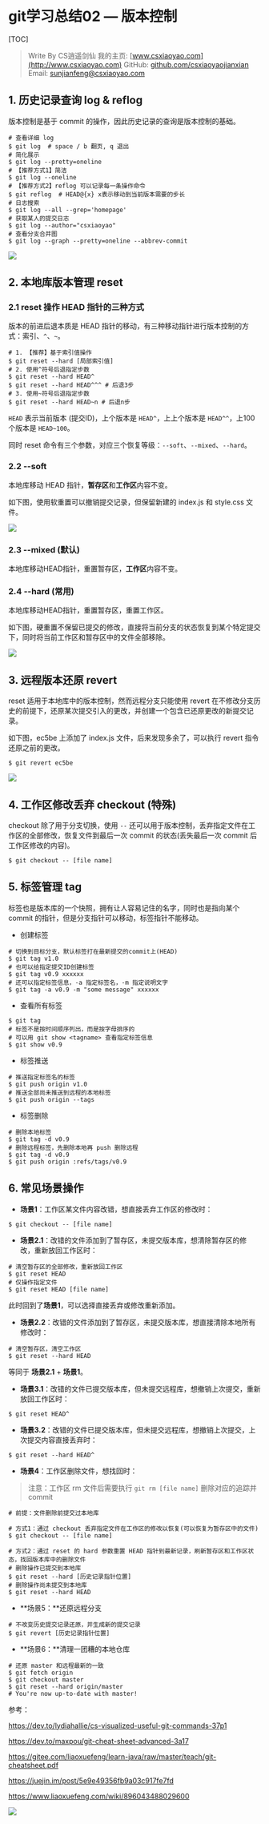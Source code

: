 # git学习总结02 — 版本控制

[TOC]

> Write By CS逍遥剑仙
> 我的主页: [www.csxiaoyao.com](http://www.csxiaoyao.com)
> GitHub: [github.com/csxiaoyaojianxian](https://github.com/csxiaoyaojianxian)
> Email: sunjianfeng@csxiaoyao.com   

## 1. 历史记录查询 log & reflog 

版本控制是基于 commit 的操作，因此历史记录的查询是版本控制的基础。

```shell
# 查看详细 log
$ git log  # space / b 翻页, q 退出
# 简化展示
$ git log --pretty=oneline
# 【推荐方式1】简洁
$ git log --oneline
# 【推荐方式2】reflog 可以记录每一条操作命令
$ git reflog  # HEAD@{x} x表示移动到当前版本需要的步长
# 日志搜索
$ git log --all --grep='homepage'
# 获取某人的提交日志
$ git log --author="csxiaoyao"
# 查看分支合并图
$ git log --graph --pretty=oneline --abbrev-commit
```

![](https://raw.githubusercontent.com/csxiaoyaojianxian/ImageHosting/master/blog/125/gif/reflog.gif)

## 2. 本地库版本管理 reset

### 2.1 reset 操作 HEAD 指针的三种方式

版本的前进后退本质是 HEAD 指针的移动，有三种移动指针进行版本控制的方式：索引、`^`、`~`。

```shell
# 1. 【推荐】基于索引值操作
$ git reset --hard [局部索引值]
# 2. 使用^符号后退指定步数
$ git reset --hard HEAD^
$ git reset --hard HEAD^^^ # 后退3步
# 3. 使用~符号后退指定步数
$ git reset --hard HEAD~n # 后退n步
```

`HEAD` 表示当前版本 (提交ID)，上个版本是 `HEAD^`，上上个版本是 `HEAD^^`，上100个版本是 `HEAD~100`。

同时 reset 命令有三个参数，对应三个恢复等级：`--soft`、`--mixed`、`--hard`。

### 2.2 --soft

本地库移动 HEAD 指针，**暂存区**和**工作区**内容不变。

如下图，使用软重置可以撤销提交记录，但保留新建的 index.js 和 style.css 文件。

![](https://raw.githubusercontent.com/csxiaoyaojianxian/ImageHosting/master/blog/125/gif/reset-soft.gif)

### 2.3 --mixed (默认)

本地库移动HEAD指针，重置暂存区，**工作区**内容不变。

### 2.4 --hard (常用)

本地库移动HEAD指针，重置暂存区，重置工作区。

如下图，硬重置不保留已提交的修改，直接将当前分支的状态恢复到某个特定提交下，同时将当前工作区和暂存区中的文件全部移除。

![](https://raw.githubusercontent.com/csxiaoyaojianxian/ImageHosting/master/blog/125/gif/reset-hard.gif)

## 3. 远程版本还原 revert

reset 适用于本地库中的版本控制，然而远程分支只能使用 revert 在不修改分支历史的前提下，还原某次提交引入的更改，并创建一个包含已还原更改的新提交记录。

如下图，ec5be 上添加了 index.js 文件，后来发现多余了，可以执行 revert 指令还原之前的更改。

```shell
$ git revert ec5be
```

![](https://raw.githubusercontent.com/csxiaoyaojianxian/ImageHosting/master/blog/125/gif/revert.gif)

## 4. 工作区修改丢弃 checkout (特殊)

checkout 除了用于分支切换，使用 `--` 还可以用于版本控制，丢弃指定文件在工作区的全部修改，恢复文件到最后一次 commit 的状态(丢失最后一次 commit 后工作区修改的内容)。

```shell
$ git checkout -- [file name]
```

## 5. 标签管理 tag

标签也是版本库的一个快照，拥有让人容易记住的名字，同时也是指向某个 commit 的指针，但是分支指针可以移动，标签指针不能移动。

- 创建标签

```shell
# 切换到目标分支，默认标签打在最新提交的commit上(HEAD)
$ git tag v1.0
# 也可以给指定提交ID创建标签
$ git tag v0.9 xxxxxx
# 还可以指定标签信息，-a 指定标签名，-m 指定说明文字
$ git tag -a v0.9 -m "some message" xxxxxx
```

- 查看所有标签

```shell
$ git tag
# 标签不是按时间顺序列出，而是按字母排序的
# 可以用 git show <tagname> 查看指定标签信息
$ git show v0.9
```

- 标签推送

```shell
# 推送指定标签名的标签
$ git push origin v1.0
# 推送全部尚未推送到远程的本地标签
$ git push origin --tags
```

- 标签删除

```shell
# 删除本地标签
$ git tag -d v0.9
# 删除远程标签，先删除本地再 push 删除远程
$ git tag -d v0.9
$ git push origin :refs/tags/v0.9
```

## 6. 常见场景操作

- **场景1**：工作区某文件内容改错，想直接丢弃工作区的修改时：

```shell
$ git checkout -- [file name]
```

- **场景2.1**：改错的文件添加到了暂存区，未提交版本库，想清除暂存区的修改，重新放回工作区时：

```shell
# 清空暂存区的全部修改，重新放回工作区
$ git reset HEAD
# 仅操作指定文件
$ git reset HEAD [file name]
```

此时回到了**场景1**，可以选择直接丢弃或修改重新添加。

- **场景2.2**：改错的文件添加到了暂存区，未提交版本库，想直接清除本地所有修改时：

```shell
# 清空暂存区，清空工作区
$ git reset --hard HEAD
```

等同于 **场景2.1** + **场景1**。

- **场景3.1**：改错的文件已提交版本库，但未提交远程库，想撤销上次提交，重新放回工作区时：

```shell
$ git reset HEAD^
```

- **场景3.2**：改错的文件已提交版本库，但未提交远程库，想撤销上次提交，上次提交内容直接丢弃时：

```shell
$ git reset --hard HEAD^
```

- **场景4**：工作区删除文件，想找回时：

> 注意：工作区 rm 文件后需要执行 `git rm [file name]` 删除对应的追踪并 commit

```shell
# 前提：文件删除前提交过本地库

# 方式1：通过 checkout 丢弃指定文件在工作区的修改以恢复(可以恢复为暂存区中的文件)
$ git checkout -- [file name]

# 方式2：通过 reset 的 hard 参数重置 HEAD 指针到最新记录，刷新暂存区和工作区状态，找回版本库中的删除文件
# 删除操作已提交到本地库
$ git reset --hard [历史记录指针位置]
# 删除操作尚未提交到本地库
$ git reset --hard HEAD
```

- **场景5：**还原远程分支

```shell
# 不改变历史提交记录还原，并生成新的提交记录
$ git revert [历史记录指针位置]
```

- **场景6：**清理一团糟的本地仓库

```shell
# 还原 master 和远程最新的一致
$ git fetch origin
$ git checkout master
$ git reset --hard origin/master
# You're now up-to-date with master!
```



参考：

<https://dev.to/lydiahallie/cs-visualized-useful-git-commands-37p1>

<https://dev.to/maxpou/git-cheat-sheet-advanced-3a17>

<https://gitee.com/liaoxuefeng/learn-java/raw/master/teach/git-cheatsheet.pdf>

<https://juejin.im/post/5e9e49356fb9a03c917fe7fd>

<https://www.liaoxuefeng.com/wiki/896043488029600>



![](https://raw.githubusercontent.com/csxiaoyaojianxian/ImageHosting/master/img/sign.jpg)